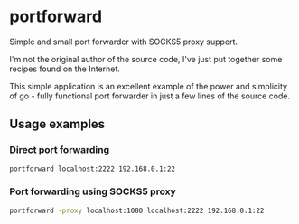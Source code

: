 # portforward

Simple and small port forwarder with SOCKS5 proxy support.

I'm not the original author of the source code, I've just put together some recipes found on the Internet.

This simple application is an excellent example of the power and simplicity of go - fully functional port forwarder in just a few lines of the source code.

## Usage examples

### Direct port forwarding

```bash
portforward localhost:2222 192.168.0.1:22
```

### Port forwarding using SOCKS5 proxy

```bash
portforward -proxy localhost:1080 localhost:2222 192.168.0.1:22
```
